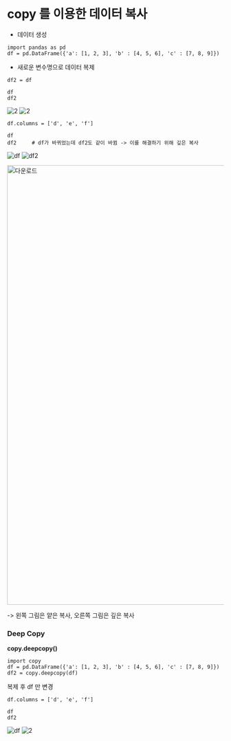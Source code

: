 # copy 를 이용한 데이터 복사

- 데이터 생성
```
import pandas as pd
df = pd.DataFrame({'a': [1, 2, 3], 'b' : [4, 5, 6], 'c' : [7, 8, 9]})
```


- 새로운 변수명으로 데이터 복제
```
df2 = df
```
```
df
df2
```
![2](https://user-images.githubusercontent.com/64197543/152498647-7d1fe4b1-c829-4117-ac52-108074cccdaf.PNG)                 ![2](https://user-images.githubusercontent.com/64197543/152498647-7d1fe4b1-c829-4117-ac52-108074cccdaf.PNG)


```
df.columns = ['d', 'e', 'f']
```
```
df
df2     # df가 바뀌었는데 df2도 같이 바뀜 -> 이를 해결하기 위해 깊은 복사
```

![df](https://user-images.githubusercontent.com/64197543/152494832-1ef0ce0c-c035-4fe6-b716-2bfc107ea97b.PNG)                    ![df2](https://user-images.githubusercontent.com/64197543/152494832-1ef0ce0c-c035-4fe6-b716-2bfc107ea97b.PNG)




<img width="1023" alt="다운로드" src="https://user-images.githubusercontent.com/64197543/152498660-cc02f552-47fb-4200-a207-90ae23d188d7.png">

-> 왼쪽 그림은 얕은 복사, 오른쪽 그림은 깊은 복사


### Deep Copy
**copy.deepcopy()**

```
import copy
df = pd.DataFrame({'a': [1, 2, 3], 'b' : [4, 5, 6], 'c' : [7, 8, 9]})
df2 = copy.deepcopy(df)
```

복제 후 df 만 변경
```
df.columns = ['d', 'e', 'f']
```

```
df
df2
```
![df](https://user-images.githubusercontent.com/64197543/152494832-1ef0ce0c-c035-4fe6-b716-2bfc107ea97b.PNG)            ![2](https://user-images.githubusercontent.com/64197543/152498647-7d1fe4b1-c829-4117-ac52-108074cccdaf.PNG)
